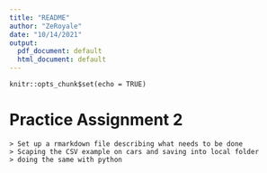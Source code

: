 ```yaml
---
title: "README"
author: "ZeRoyale"
date: "10/14/2021"
output:
  pdf_document: default
  html_document: default
---
```


```{r setup, include=FALSE}
knitr::opts_chunk$set(echo = TRUE)
```

# Practice Assignment 2

```{r quote}
> Set up a rmarkdown file describing what needs to be done
> Scaping the CSV example on cars and saving into local folder
> doing the same with python
``` 


